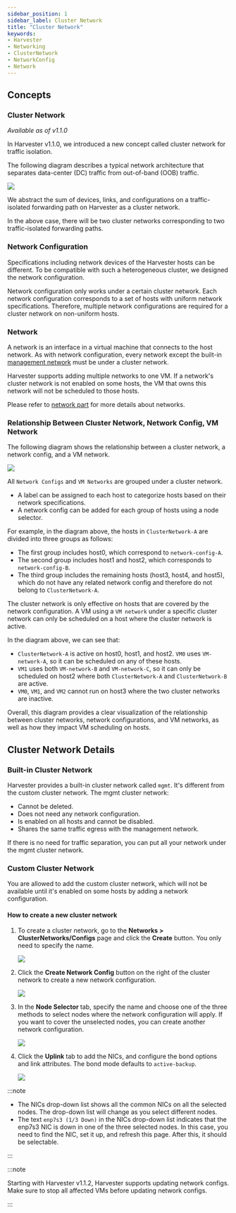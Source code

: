 ```yaml
---
sidebar_position: 1
sidebar_label: Cluster Network
title: "Cluster Network"
keywords:
- Harvester
- Networking
- ClusterNetwork
- NetworkConfig
- Network
---
```


## Concepts

### Cluster Network
_Available as of v1.1.0_

In Harvester v1.1.0, we introduced a new concept called cluster network for traffic isolation.

The following diagram describes a typical network architecture that separates data-center (DC) traffic from out-of-band (OOB) traffic.

![](/img/v1.1/networking/traffic-isolation.png)

We abstract the sum of devices, links, and configurations on a traffic-isolated forwarding path on Harvester as a cluster network.

In the above case, there will be two cluster networks corresponding to two traffic-isolated forwarding paths.

### Network Configuration

Specifications including network devices of the Harvester hosts can be different. To be compatible with such a heterogeneous cluster, we designed the network configuration.

Network configuration only works under a certain cluster network. Each network configuration corresponds to a set of hosts with uniform network specifications. Therefore, multiple network configurations are required for a cluster network on non-uniform hosts.

### Network

A network is an interface in a virtual machine that connects to the host network. As with network configuration, every network except the built-in [management network](./harvester-network.md#management-network) must be under a cluster network.

Harvester supports adding multiple networks to one VM. If a network's cluster network is not enabled on some hosts, the VM that owns this network will not be scheduled to those hosts.

Please refer to [network part](./harvester-network.md) for more details about networks.

### Relationship Between Cluster Network, Network Config, VM Network
The following diagram shows the relationship between a cluster network, a network config, and a VM network.

![](/img/v1.1/networking/relation.png)

All `Network Configs` and `VM Networks` are grouped under a cluster network. 

- A label can be assigned to each host to categorize hosts based on their network specifications.  
- A network config can be added for each group of hosts using a node selector. 

For example, in the diagram above, the hosts in `ClusterNetwork-A` are divided into three groups as follows:
- The first group includes host0, which correspond to `network-config-A`.
- The second group includes host1 and host2, which corresponds to `network-config-B`.
- The third group includes the remaining hosts (host3, host4, and host5), which do not have any related network config and therefore do not belong to `ClusterNetwork-A`.

The cluster network is only effective on hosts that are covered by the network configuration. A VM using a `VM network` under a specific cluster network can only be scheduled on a host where the cluster network is active.

 In the diagram above, we can see that:
- `ClusterNetwork-A` is active on host0, host1, and host2. `VM0` uses `VM-network-A`, so it can be scheduled on any of these hosts.
- `VM1` uses both `VM-network-B` and `VM-network-C`, so it can only be scheduled on host2 where both `ClusterNetwork-A` and `ClusterNetwork-B` are active.
- `VM0`, `VM1`, and `VM2` cannot run on host3 where the two cluster networks are inactive.

Overall, this diagram provides a clear visualization of the relationship between cluster networks, network configurations, and VM networks, as well as how they impact VM scheduling on hosts.

## Cluster Network Details

### Built-in Cluster Network

Harvester provides a built-in cluster network called `mgmt`. It's different from the custom cluster network. The mgmt cluster network:

- Cannot be deleted.
- Does not need any network configuration.
- Is enabled on all hosts and cannot be disabled.
- Shares the same traffic egress with the management network.

If there is no need for traffic separation, you can put all your network under the mgmt cluster network.

### Custom Cluster Network

You are allowed to add the custom cluster network, which will not be available until it's enabled on some hosts by adding a network configuration.

#### How to create a new cluster network

1. To create a cluster network, go to the **Networks > ClusterNetworks/Configs** page and click the **Create** button. You only need to specify the name.

   ![](/img/v1.1/networking/create-clusternetwork.png)

2. Click the **Create Network Config** button on the right of the cluster network to create a new network configuration.

   ![](/img/v1.1/networking/create-network-config-button.png)

3. In the **Node Selector** tab, specify the name and choose one of the three methods to select nodes where the network configuration will apply. If you want to cover the unselected nodes, you can create another network configuration.

   ![](/img/v1.1/networking/select-nodes.png)

4. Click the **Uplink** tab to add the NICs, and configure the bond options and link attributes. The bond mode defaults to `active-backup`.
    
   ![](/img/v1.1/networking/config-uplink.png)

:::note

- The NICs drop-down list shows all the common NICs on all the selected nodes. The drop-down list will change as you select different nodes.
- The text `enp7s3 (1/3 Down)` in the NICs drop-down list indicates that the enp7s3 NIC is down in one of the three selected nodes. In this case, you need to find the NIC, set it up, and refresh this page. After this, it should be selectable.

:::


:::note

Starting with Harvester v1.1.2, Harvester supports updating network configs. Make sure to stop all affected VMs before updating network configs.

:::
